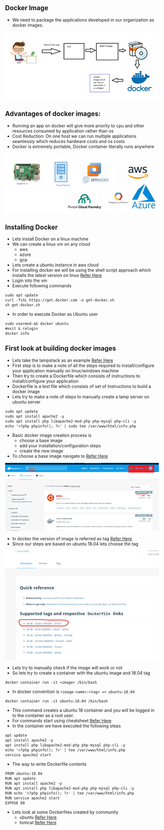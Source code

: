 ## Docker Image
* We need to package the applications developed in our organization as docker images.

![Preview](./Images/docker-image.png)

## Advantages of docker images:
* Running an app on docker will give more priority to cpu and other resources consumed by application rather than os
* Cost Reduction: On one host we can run multiple applications seamlessly which reduces hardware costs and os costs
* Docker is extremely portable, Docker container literally runs anywhere

![Preview](./Images/docker-image1.png)

## Installing Docker
* Lets install Docker on a linux machine
* We can create a linux vm on any cloud
    * aws
    * azure
    * gcp
* Lets create a ubuntu instance in aws cloud
* For installing docker we will be using the shell script approach which installs the latest version on linux
[Refer Here](https://get.docker.com/)
* Login into the vm
* Execute following commands
```
sudo apt update
curl -fsSL https://get.docker.com -o get-docker.sh
sh get-docker.sh

```
* In order to execute Docker as Ubuntu user
```
sudo usermod-aG docker ubuntu
#exit & relogin
docker info
```
## First look at building docker images
* Lets take the lampstack as an example [Refer Here](https://www.digitalocean.com/community/tutorials/how-to-install-linux-apache-mysql-php-lamp-stack-ubuntu-18-04)
* First step is to make a note of all the steps required to install/configure your application manually on linux/windows machine
* Then try to create a Dockerfile which consists of instructions to install/configure your application
* Dockerfile is a text file which consists of set of Instructions to build a docker image
* Lets try to make a note of steps to manually create a lamp server on ubuntu server

```
sudo apt update
sudo apt install apache2 -y
sudo apt install php libapache2-mod-php php-mysql php-cli -y
echo '<?php phpinfo(); ?>' | sudo tee /var/www/html/info.php
```
* Basic docker image creation process is
   * choose a base image
   * add your installation/configuration steps
   * create the new image
* To choose a base image navigate to [Refer Here](https://hub.docker.com/search?q=&type=image)

![Preview](./Images/docker-hub.png)

* In docker the version of image is referred as tag [Refer Here](https://hub.docker.com/_/ubuntu)
* Since our steps are based on ubuntu 18.04 lets choose the tag

![Preview](./Images/docker-image2.png)

* Lets try to manually check if the image will work or not
* So lets try to create a container with the ubuntu image and 18.04 tag

```
docker container run -it <image> /bin/bash

```
* In docker convention is ``` <image-name>:<tag> => ubuntu:18.04 ```

```
docker container run -it ubuntu:18.04 /bin/bash

```
* This command creates a ubuntu 18 container and you will be logged in to the container as a root user.
* For commands start using cheatsheet [Refer Here](https://www.docker.com/sites/default/files/d8/2019-09/docker-cheat-sheet.pdf)
* In the container we have executed the following steps

```
apt update
apt install apache2 -y
apt install php libapache2-mod-php php-mysql php-cli -y
echo '<?php phpinfo(); ?>' | tee /var/www/html/info.php
service apache2 start

```
* The way to write Dockerfile contents
```
FROM ubuntu:18.04
RUN apt update 
RUN apt install apache2 -y
RUN apt install php libapache2-mod-php php-mysql php-cli -y
RUN echo '<?php phpinfo(); ?>' | tee /var/www/html/info.php
RUN service apache2 start
EXPOSE 80

```
* Lets look at some Dockerfiles created by community
   * ubuntu [Refer Here](https://github.com/tianon/docker-brew-ubuntu-core/blob/d8b441737e0291a5c1c99f817ff1ba9ab6ccac11/bionic/Dockerfile)
   * tomcat [Refer Here](https://github.com/docker-library/tomcat/blob/d424ec06ddd6349b97bcbdc2d5907030a35bdc84/10.0/jdk15/openjdk-buster/Dockerfile)





